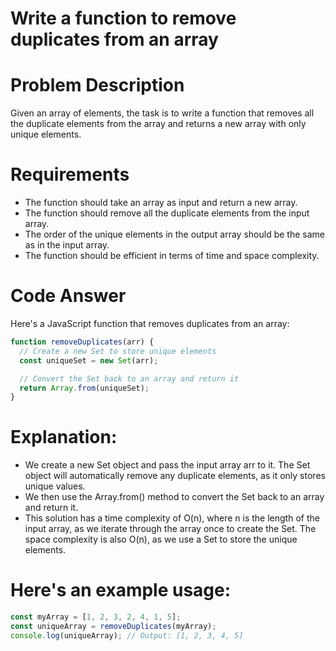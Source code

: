 # Write a function to remove duplicates from an array

# Problem Description
Given an array of elements, the task is to write a function that removes all the duplicate elements from the array and returns a new array with only unique elements.

# Requirements
* The function should take an array as input and return a new array.
* The function should remove all the duplicate elements from the input array.
* The order of the unique elements in the output array should be the same as in the input array.
* The function should be efficient in terms of time and space complexity.

# Code Answer
Here's a JavaScript function that removes duplicates from an array:
```javascript
function removeDuplicates(arr) {
  // Create a new Set to store unique elements
  const uniqueSet = new Set(arr);

  // Convert the Set back to an array and return it
  return Array.from(uniqueSet);
}
```

# Explanation:
* We create a new Set object and pass the input array arr to it. The Set object will automatically remove any duplicate elements, as it only stores unique values.
* We then use the Array.from() method to convert the Set back to an array and return it.
* This solution has a time complexity of O(n), where n is the length of the input array, as we iterate through the array once to create the Set. The space complexity is also O(n), as we use a Set to store the unique elements.

# Here's an example usage:
```javascript
const myArray = [1, 2, 3, 2, 4, 1, 5];
const uniqueArray = removeDuplicates(myArray);
console.log(uniqueArray); // Output: [1, 2, 3, 4, 5]
```